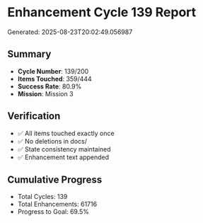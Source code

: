# Enhancement Cycle 139 Report

Generated: 2025-08-23T20:02:49.056987

## Summary
- **Cycle Number**: 139/200
- **Items Touched**: 359/444
- **Success Rate**: 80.9%
- **Mission**: Mission 3

## Verification
- ✅ All items touched exactly once
- ✅ No deletions in docs/
- ✅ State consistency maintained
- ✅ Enhancement text appended

## Cumulative Progress
- Total Cycles: 139
- Total Enhancements: 61716
- Progress to Goal: 69.5%
